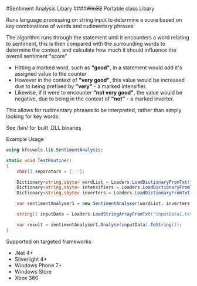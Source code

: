 #Sentiment Analysis Libary
####<del>Win32</del> Portable class Libary

Runs language processing on string input to determine a score based on key combinations of words and rudimentary phrases

The algorithm runs through the statement until it encounters a word relating to sentiment, this is then compared with the surrounding words to determine the context, and calculate how much it should influence the overall sentiment "score"

- Hitting a marked word, such as __"good"__, in a statement would add it's assigned value to the counter
- However in the context of __"very good"__, this value would be increased due to being prefixed by __"very"__ - a marked intensifier. 
- Likewise, if it were to encounter __"not very good"__, the value would be negative, due to being in the context of __"not"__ - a marked inverter.

This allows for rudimentary phrases to be interpreted, rather than simply looking for key words.

See /bin/ for built .DLL binaries

Example Usage
```csharp
using kfouwels.lib.SentimentAnalysis;

static void TestRoutine()
{
    char[] separators = {' '};

    Dictionary<string,sbyte> wordList = Loaders.LoadDictionaryFromTxt("wordList1.txt", separators);
    Dictionary<string,sbyte> intensifiers = Loaders.LoadDictionaryFromTxt("intensifiers1.txt", separators);
    Dictionary<string,sbyte> inverters = Loaders.LoadDictionaryFromTxt("inverters1.txt", separators);

    var sentimentAnalyser1 = new SentimentAnalyser(wordList, inverters, intensifiers, true);

    string[] inputData = Loaders.LoadStringArrayFromTxt("inputData1.txt");

    var result = sentimentAnalyser1.Analyse(inputData).ToString());        
}
```

Supported on targeted frameworks

- .Net 4+
- Silverlight 4+
- Windows Phone 7+
- Windows Store
- Xbox 360

